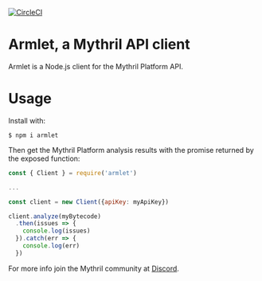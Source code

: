 [![CircleCI](https://circleci.com/gh/fgimenez/armlet.svg?style=svg&circle-token=3794de647a820eabf62e091c80d761a722b17b0c)](https://circleci.com/gh/fgimenez/armlet)

# Armlet, a Mythril API client

Armlet is a Node.js client for the Mythril Platform API.

# Usage

Install with:
```
$ npm i armlet
```

Then get the Mythril Platform analysis results with the promise returned by
the exposed function:
```javascript
const { Client } = require('armlet')

...

const client = new Client({apiKey: myApiKey})

client.analyze(myBytecode)
  .then(issues => {
    console.log(issues)
  }).catch(err => {
    console.log(err)
  })
```
For more info join the Mythril community at [Discord](https://discord.gg/kktn8Wt).
